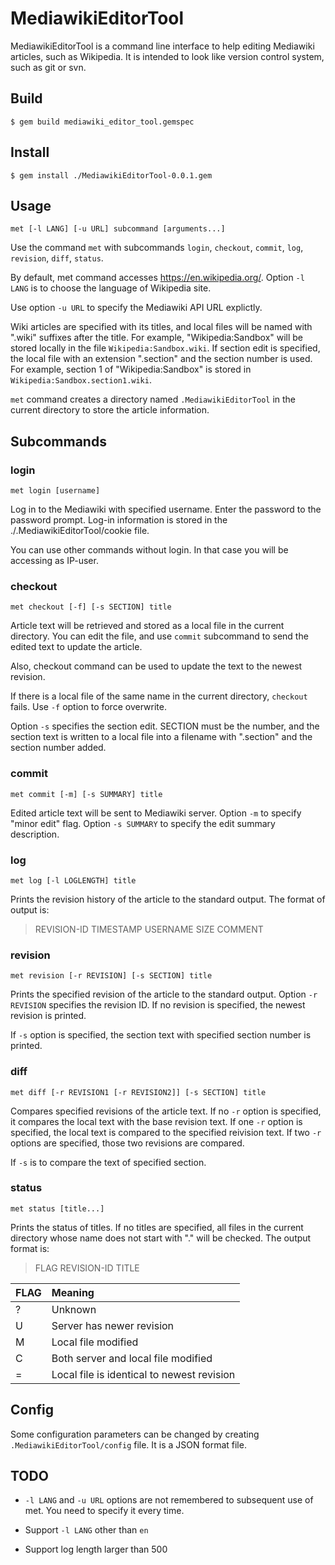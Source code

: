# MediawikiEditorTool

MediawikiEditorTool is a command line interface to help editing Mediawiki articles, such as Wikipedia.  It is intended to look like version control system, such as git or svn.

## Build

```
$ gem build mediawiki_editor_tool.gemspec
```

## Install

```
$ gem install ./MediawikiEditorTool-0.0.1.gem
```

## Usage

    met [-l LANG] [-u URL] subcommand [arguments...]

Use the command `met` with subcommands `login`, `checkout`, `commit`, `log`, `revision`, `diff`, `status`.

By default, met command accesses https://en.wikipedia.org/.  Option `-l LANG` is to choose the language of Wikipedia site.

Use option `-u URL` to specify the Mediawiki API URL explictly.

Wiki articles are specified with its titles, and local files will be named with ".wiki" suffixes after the title.  For example, "Wikipedia:Sandbox" will be stored locally in the file `Wikipedia:Sandbox.wiki`.
If section edit is specified, the local file with an extension ".section" and the section number is used.  For example, section 1 of "Wikipedia:Sandbox" is stored in `Wikipedia:Sandbox.section1.wiki`.

`met` command creates a directory named `.MediawikiEditorTool` in the current directory to store the article information.

## Subcommands

### login

    met login [username]

Log in to the Mediawiki with specified username.  Enter the password to the password prompt.  Log-in information is stored in the ./.MediawikiEditorTool/cookie file.

You can use other commands without login.  In that case you will be accessing as IP-user.

### checkout

    met checkout [-f] [-s SECTION] title

Article text will be retrieved and stored as a local file in the current directory.  You can edit the file, and use `commit` subcommand to send the edited text to update the article.

Also, checkout command can be used to update the text to the newest revision.

If there is a local file of the same name in the current directory, `checkout` fails.  Use `-f` option to force overwrite.

Option `-s` specifies the section edit.  SECTION must be the number, and the section text is written to a local file into a filename with ".section" and the section number added.

### commit

    met commit [-m] [-s SUMMARY] title

Edited article text will be sent to Mediawiki server.  Option `-m` to specify "minor edit" flag.  Option `-s SUMMARY` to specify the edit summary description.

### log

    met log [-l LOGLENGTH] title

Prints the revision history of the article to the standard output.
The format of output is:
> REVISION-ID TIMESTAMP USERNAME SIZE COMMENT

### revision

    met revision [-r REVISION] [-s SECTION] title

Prints the specified revision of the article to the standard output.  Option `-r REVISION` specifies the revision ID.  If no revision is specified, the newest revision is printed.

If `-s` option is specified, the section text with specified section number is printed.

### diff

    met diff [-r REVISION1 [-r REVISION2]] [-s SECTION] title

Compares specified revisions of the article text.  If no `-r` option is specified, it compares the local text with the base revision text.  If one `-r` option is specified, the local text is compared to the specified reivision text.  If two `-r` options are specified, those two revisions are compared.

If `-s` is to compare the text of specified section.

### status

    met status [title...]

Prints the status of titles.  If no titles are specified, all files in the current directory whose name does not start with "." will be checked.
The output format is:
> FLAG REVISION-ID TITLE

FLAG| Meaning
----|:-------------------
?   | Unknown 
U   | Server has newer revision
M   | Local file modified
C   | Both server and local file modified
=| Local file is identical to newest revision

## Config

Some configuration parameters can be changed by creating `.MediawikiEditorTool/config` file.  It is a JSON format file.

## TODO

* `-l LANG` and `-u URL` options are not remembered to subsequent use of met.  You need to specify it every time.

* Support `-l LANG` other than `en`

* Support log length larger than 500
